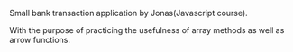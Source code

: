 Small bank transaction application by Jonas(Javascript course).

With the purpose of practicing the usefulness of array methods as well as arrow functions.
